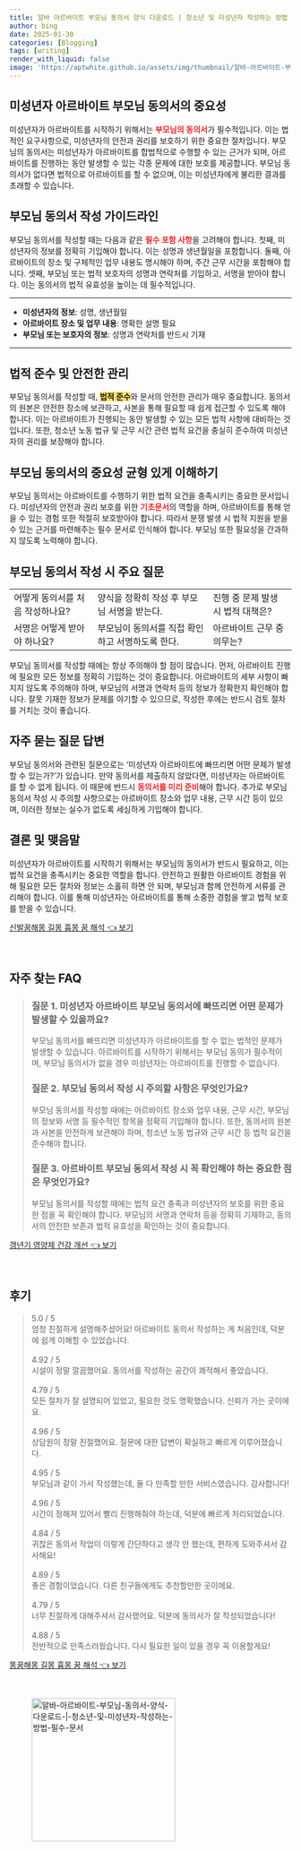 ```yaml
---
title: 알바 아르바이트 부모님 동의서 양식 다운로드 | 청소년 및 미성년자 작성하는 방법 필수 문서
author: bing
date: 2025-01-30
categories: [Blogging]
tags: [writing]
render_with_liquid: false
image: 'https://aptwhite.github.io/assets/img/thumbnail/알바-아르바이트-부모님-동의서-양식-다운로드-|-청소년-및-미성년자-작성하는-방법-필수-문서.webp'
---
```



<h2 id='미성년자_아르바이트_부모님_동의서의_중요성'>미성년자 아르바이트 부모님 동의서의 중요성</h2>

<p>미성년자가 아르바이트를 시작하기 위해서는 <b><span style="color: #ee2323;">부모님의 동의서</span></b>가 필수적입니다. 이는 법적인 요구사항으로, 미성년자의 안전과 권리를 보호하기 위한 중요한 절차입니다. 부모님의 동의서는 미성년자가 아르바이트를 합법적으로 수행할 수 있는 근거가 되며, 아르바이트를 진행하는 동안 발생할 수 있는 각종 문제에 대한 보호를 제공합니다. 부모님 동의서가 없다면 법적으로 아르바이트를 할 수 없으며, 이는 미성년자에게 불리한 결과를 초래할 수 있습니다.</p>

<h2 id='부모님_동의서_작성_가이드라인'>부모님 동의서 작성 가이드라인</h2>

<p>부모님 동의서를 작성할 때는 다음과 같은 <b><span style="color: #ee2323;">필수 포함 사항</span></b>을 고려해야 합니다. 첫째, 미성년자의 정보를 정확히 기입해야 합니다. 이는 성명과 생년월일을 포함합니다. 둘째, 아르바이트의 장소 및 구체적인 업무 내용도 명시해야 하며, 주간 근무 시간을 포함해야 합니다. 셋째, 부모님 또는 법적 보호자의 성명과 연락처를 기입하고, 서명을 받아야 합니다. 이는 동의서의 법적 유효성을 높이는 데 필수적입니다.</p>

<hr />

<ul>
    <li><b>미성년자의 정보</b>: 성명, 생년월일</li>
    <li><b>아르바이트 장소 및 업무 내용</b>: 명확한 설명 필요</li>
    <li><b>부모님 또는 보호자의 정보</b>: 성명과 연락처를 반드시 기재</li>
</ul>

<hr />

<h2 id='법적_준수_및_안전한_관리'>법적 준수 및 안전한 관리</h2>

<p>부모님 동의서를 작성할 때, <b><span style="background-color: #ffe066;">법적 준수</span></b>와 문서의 안전한 관리가 매우 중요합니다. 동의서의 원본은 안전한 장소에 보관하고, 사본을 통해 필요할 때 쉽게 접근할 수 있도록 해야 합니다. 이는 아르바이트가 진행되는 동안 발생할 수 있는 모든 법적 사항에 대비하는 것입니다. 또한, 청소년 노동 법규 및 근무 시간 관련 법적 요건을 충실히 준수하여 미성년자의 권리를 보장해야 합니다.</p>

<h2 id='부모님_동의서의_중요성_균형_있게_이해하기'>부모님 동의서의 중요성 균형 있게 이해하기</h2>

<p>부모님 동의서는 아르바이트를 수행하기 위한 법적 요건을 충족시키는 중요한 문서입니다. 미성년자의 안전과 권리 보호를 위한 <b><span style="color: #ee2323;">기초문서</span></b>의 역할을 하며, 아르바이트를 통해 얻을 수 있는 경험 또한 적절히 보호받아야 합니다. 따라서 분쟁 발생 시 법적 지원을 받을 수 있는 근거를 마련해주는 필수 문서로 인식해야 합니다. 부모님 또한 필요성을 간과하지 않도록 노력해야 합니다.</p>

<h2 id='부모님_동의서_작성_시_주요_질문'>부모님 동의서 작성 시 주요 질문</h2>

<table>
    <tr>
        <td>어떻게 동의서를 처음 작성하나요?</td>
        <td>양식을 정확히 작성 후 부모님 서명을 받는다.</td>
        <td>진행 중 문제 발생 시 법적 대책은?</td>
    </tr>
    <tr>
        <td>서명은 어떻게 받아야 하나요?</td>
        <td>부모님이 동의서를 직접 확인하고 서명하도록 한다.</td>
        <td>아르바이트 근무 중 의무는?</td>
    </tr>
</table>

<p>부모님 동의서를 작성할 때에는 항상 주의해야 할 점이 많습니다. 먼저, 아르바이트 진행에 필요한 모든 정보를 정확히 기입하는 것이 중요합니다. 아르바이트의 세부 사항이 빠지지 않도록 주의해야 하며, 부모님의 서명과 연락처 등의 정보가 정확한지 확인해야 합니다. 잘못 기재한 정보가 문제를 야기할 수 있으므로, 작성한 후에는 반드시 검토 절차를 거치는 것이 좋습니다.</p>

<h2 id='자주_묻는_질문_답변'>자주 묻는 질문 답변</h2>

<p>부모님 동의서와 관련된 질문으로는 ‘미성년자 아르바이트에 빠뜨리면 어떤 문제가 발생할 수 있는가?’가 있습니다. 만약 동의서를 제출하지 않았다면, 미성년자는 아르바이트를 할 수 없게 됩니다. 이 때문에 반드시 <b><span style="color: #ee2323;">동의서를 미리 준비</span></b>해야 합니다. 추가로 부모님 동의서 작성 시 주의할 사항으로는 아르바이트 장소와 업무 내용, 근무 시간 등이 있으며, 이러한 정보는 실수가 없도록 세심하게 기입해야 합니다.</p>

<h2 id='결론_및_맺음말'>결론 및 맺음말</h2>

<p>미성년자가 아르바이트를 시작하기 위해서는 부모님의 동의서가 반드시 필요하고, 이는 법적 요건을 충족시키는 중요한 역할을 합니다. 안전하고 원활한 아르바이트 경험을 위해 필요한 모든 절차와 정보는 소홀히 하면 안 되며, 부모님과 함께 안전하게 서류를 관리해야 합니다. 이를 통해 미성년자는 아르바이트를 통해 소중한 경험을 쌓고 법적 보호를 받을 수 있습니다.</p>


<p><a class="click-button" title="신발꿈해몽 길몽 흉몽 꿈 해석" href="https://aptwhite.github.io/posts/%EC%8B%A0%EB%B0%9C%EA%BF%88%ED%95%B4%EB%AA%BD-%EA%B8%B8%EB%AA%BD-%ED%9D%89%EB%AA%BD-%EA%BF%88-%ED%95%B4%EC%84%9D/" rel="dofollow">신발꿈해몽 길몽 흉몽 꿈 해석 👈 보기</a></p><br>
<h2 id='자주_찾는_FAQ'>자주 찾는 FAQ</h2>
<div itemscope="" itemtype="https://schema.org/FAQPage"> 
<blockquote> 
<div itemscope="" itemprop="mainEntity" itemtype="https://schema.org/Question"> 
<h3 itemprop="name">질문 1. 미성년자 아르바이트 부모님 동의서에 빠뜨리면 어떤 문제가 발생할 수 있을까요?</h3> 
<div itemscope="" itemprop="acceptedAnswer" itemtype="https://schema.org/Answer"> 
<span itemprop="text"> 
<p>부모님 동의서를 빠뜨리면 미성년자가 아르바이트를 할 수 없는 법적인 문제가 발생할 수 있습니다. 아르바이트를 시작하기 위해서는 부모님 동의가 필수적이며, 부모님 동의서가 없을 경우 미성년자는 아르바이트를 진행할 수 없습니다.</p> 
</span> 
</div> 
</div> 

<div itemscope="" itemprop="mainEntity" itemtype="https://schema.org/Question"> 
<h3 itemprop="name">질문 2. 부모님 동의서 작성 시 주의할 사항은 무엇인가요?</h3> 
<div itemscope="" itemprop="acceptedAnswer" itemtype="https://schema.org/Answer"> 
<span itemprop="text"> 
<p>부모님 동의서를 작성할 때에는 아르바이트 장소와 업무 내용, 근무 시간, 부모님의 정보와 서명 등 필수적인 항목을 정확히 기입해야 합니다. 또한, 동의서의 원본과 사본을 안전하게 보관해야 하며, 청소년 노동 법규와 근무 시간 등 법적 요건을 준수해야 합니다.</p> 
</span> 
</div> 
</div> 

<div itemscope="" itemprop="mainEntity" itemtype="https://schema.org/Question"> 
<h3 itemprop="name">질문 3. 아르바이트 부모님 동의서 작성 시 꼭 확인해야 하는 중요한 점은 무엇인가요?</h3> 
<div itemscope="" itemprop="acceptedAnswer" itemtype="https://schema.org/Answer"> 
<span itemprop="text"> 
<p>부모님 동의서를 작성할 때에는 법적 요건 충족과 미성년자의 보호를 위한 중요한 점을 꼭 확인해야 합니다. 부모님의 서명과 연락처 등을 정확히 기재하고, 동의서의 안전한 보존과 법적 유효성을 확인하는 것이 중요합니다.</p> 
</span> 
</div> 
</div> 

</blockquote> 
</div>
<p><a class="click-button" title="갱년기 영양제 건강 개선" href="https://aptwhite.github.io/posts/%EA%B0%B1%EB%85%84%EA%B8%B0-%EC%98%81%EC%96%91%EC%A0%9C-%EA%B1%B4%EA%B0%95-%EA%B0%9C%EC%84%A0/" rel="dofollow">갱년기 영양제 건강 개선 👈 보기</a></p><br>
<h2 id='후기'>후기</h2>
<div itemscope itemtype="https://schema.org/Product">
  <blockquote>
  <div itemprop="review" itemscope itemtype="https://schema.org/Review">
      <div itemprop="reviewRating" itemscope itemtype="https://schema.org/Rating"> <span itemprop="ratingValue">5.0</span> / <span itemprop="bestRating">5</span> </div>
      <span itemprop="reviewBody">엄청 친절하게 설명해주셨어요! 아르바이트 동의서 작성하는 게 처음인데, 덕분에 쉽게 이해할 수 있었습니다.</span>
  </div>
  <br>
  <div itemprop="review" itemscope itemtype="https://schema.org/Review">
      <div itemprop="reviewRating" itemscope itemtype="https://schema.org/Rating"> <span itemprop="ratingValue">4.92</span> / <span itemprop="bestRating">5</span> </div>
      <span itemprop="reviewBody">시설이 정말 깔끔했어요. 동의서를 작성하는 공간이 쾌적해서 좋았습니다.</span>
  </div>
  <br>
  <div itemprop="review" itemscope itemtype="https://schema.org/Review">
      <div itemprop="reviewRating" itemscope itemtype="https://schema.org/Rating"> <span itemprop="ratingValue">4.79</span> / <span itemprop="bestRating">5</span> </div>
      <span itemprop="reviewBody">모든 절차가 잘 설명되어 있었고, 필요한 것도 명확했습니다. 신뢰가 가는 곳이에요.</span>
  </div>
  <br>
  <div itemprop="review" itemscope itemtype="https://schema.org/Review">
      <div itemprop="reviewRating" itemscope itemtype="https://schema.org/Rating"> <span itemprop="ratingValue">4.96</span> / <span itemprop="bestRating">5</span> </div>
      <span itemprop="reviewBody">상담원이 정말 친절했어요. 질문에 대한 답변이 확실하고 빠르게 이루어졌습니다.</span>
  </div>
  <br>
  <div itemprop="review" itemscope itemtype="https://schema.org/Review">
      <div itemprop="reviewRating" itemscope itemtype="https://schema.org/Rating"> <span itemprop="ratingValue">4.95</span> / <span itemprop="bestRating">5</span> </div>
      <span itemprop="reviewBody">부모님과 같이 가서 작성했는데, 둘 다 만족할 만한 서비스였습니다. 감사합니다!</span>
  </div>
  <br>
  <div itemprop="review" itemscope itemtype="https://schema.org/Review">
      <div itemprop="reviewRating" itemscope itemtype="https://schema.org/Rating"> <span itemprop="ratingValue">4.96</span> / <span itemprop="bestRating">5</span> </div>
      <span itemprop="reviewBody">시간이 정해져 있어서 빨리 진행해줘야 하는데, 덕분에 빠르게 처리되었습니다.</span>
  </div>
  <br>
  <div itemprop="review" itemscope itemtype="https://schema.org/Review">
      <div itemprop="reviewRating" itemscope itemtype="https://schema.org/Rating"> <span itemprop="ratingValue">4.84</span> / <span itemprop="bestRating">5</span> </div>
      <span itemprop="reviewBody">귀찮은 동의서 작업이 이렇게 간단하다고 생각 안 했는데, 편하게 도와주셔서 감사해요!</span>
  </div>
  <br>
  <div itemprop="review" itemscope itemtype="https://schema.org/Review">
      <div itemprop="reviewRating" itemscope itemtype="https://schema.org/Rating"> <span itemprop="ratingValue">4.89</span> / <span itemprop="bestRating">5</span> </div>
      <span itemprop="reviewBody">좋은 경험이었습니다. 다른 친구들에게도 추천할만한 곳이에요.</span>
  </div>
  <br>
  <div itemprop="review" itemscope itemtype="https://schema.org/Review">
      <div itemprop="reviewRating" itemscope itemtype="https://schema.org/Rating"> <span itemprop="ratingValue">4.79</span> / <span itemprop="bestRating">5</span> </div>
      <span itemprop="reviewBody">너무 친절하게 대해주셔서 감사했어요. 덕분에 동의서가 잘 작성되었습니다!</span>
  </div>
  <br>
  <div itemprop="review" itemscope itemtype="https://schema.org/Review">
      <div itemprop="reviewRating" itemscope itemtype="https://schema.org/Rating"> <span itemprop="ratingValue">4.88</span> / <span itemprop="bestRating">5</span> </div>
      <span itemprop="reviewBody">전반적으로 만족스러웠습니다. 다시 필요한 일이 있을 경우 꼭 이용할게요!</span>
  </div>
  </blockquote>
</div>
<p><a class="click-button" title="똥꿈해몽 길몽 흉몽 꿈 해석" href="https://aptwhite.github.io/posts/%EB%98%A5%EA%BF%88%ED%95%B4%EB%AA%BD-%EA%B8%B8%EB%AA%BD-%ED%9D%89%EB%AA%BD-%EA%BF%88-%ED%95%B4%EC%84%9D/" rel="dofollow">똥꿈해몽 길몽 흉몽 꿈 해석 👈 보기</a></p><br>
<figure class="image"><img src="https://aptwhite.github.io/assets/img/thumbnail/알바-아르바이트-부모님-동의서-양식-다운로드-|-청소년-및-미성년자-작성하는-방법-필수-문서.webp" alt="알바-아르바이트-부모님-동의서-양식-다운로드-|-청소년-및-미성년자-작성하는-방법-필수-문서" width="256" height="256"></figure>